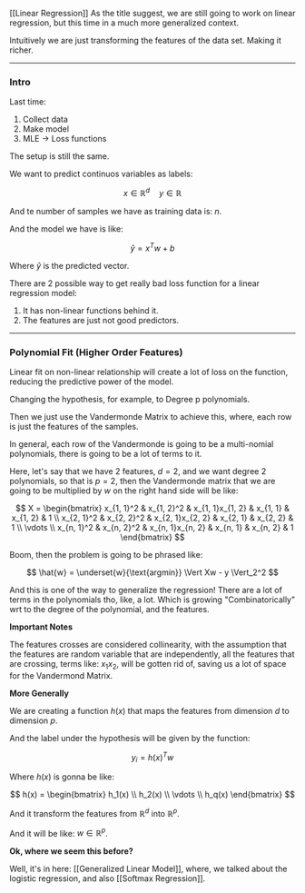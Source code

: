 [[Linear Regression]]
As the title suggest, we are still going to work on linear regression, but this time in a much more generalized context. 

Intuitively we are just transforming the features of the data set. Making it richer. 

---

### **Intro**

Last time: 

1. Collect data
2. Make model 
3. MLE -> Loss functions

The setup is still the same. 

We want to predict continuos variables as labels: 

$$
x \in \mathbb{R}^d \quad y\in \mathbb{R}
$$

And te number of samples we have as training data is: $n$. 

And the model we have is like: 

$$
\hat{y} = x^Tw + b
$$

Where $\hat{y}$ is the predicted vector. 

There are 2 possible way to get really bad loss function for a linear regression model: 

1. It has non-linear functions behind it. 
2. The features are just not good predictors. 

---
### **Polynomial Fit (Higher Order Features)**

Linear fit on non-linear relationship will create a lot of loss on the function, reducing the predictive power of the model. 

Changing the hypothesis, for example, to Degree p polynomials. 

Then we just use the Vandermonde Matrix to achieve this, where, each row is just the features of the samples. 

In general, each row of the Vandermonde is going to be a multi-nomial polynomials, there is going to be a lot of terms to it. 

Here, let's say that we have 2 features, $d = 2$, and we want degree $2$ polynomials, so that is $p = 2$, then the Vandermonde matrix that we are going to be multiplied by $w$ on the right hand side will be like: 

$$
X = \begin{bmatrix}
    x_{1, 1}^2 & x_{1, 2}^2 & x_{1, 1}x_{1, 2} & x_{1, 1} & x_{1, 2} & 1
    \\
    x_{2, 1}^2 & x_{2, 2}^2 & x_{2, 1}x_{2, 2} & x_{2, 1} & x_{2, 2} & 1
    \\
    \vdots
    \\
    x_{n, 1}^2 & x_{n, 2}^2 & x_{n, 1}x_{n, 2} & x_{n, 1} & x_{n, 2} & 1
\end{bmatrix}
$$

Boom, then the problem is going to be phrased like: 

$$
\hat{w} = \underset{w}{\text{argmin}}
\Vert 
    Xw - y
\Vert_2^2
$$

And this is one of the way to generalize the regression! There are a lot of terms in the polynomials tho, like, a lot. Which is growing "Combinatorically" wrt to the degree of the polynomial, and the features. 

**Important Notes**

The features crosses are considered collinearity, with the assumption that the features are random variable that are independently, all the features that are crossing, terms like: $x_1x_2$, will be gotten rid of, saving us a lot of space for the Vandermond Matrix. 

**More Generally**

We are creating a function $h(x)$ that maps the features from dimension $d$ to dimension $p$. 

And the label under the hypothesis will be given by the function: 

$$
y_i = h(x)^Tw
$$

Where $h(x)$ is gonna be like: 

$$
h(x) = \begin{bmatrix}
    h_1(x) \\ h_2(x) \\ \vdots \\ h_q(x)
\end{bmatrix}
$$

And it transform the features from $\mathbb{R}^d$ into $\mathbb{R}^p$.  

And it will be like: $w \in\mathbb{R}^p$. 

**Ok, where we seem this before?**

Well, it's in here: [[Generalized Linear Model]], where, we talked  about the logistic regression, and also [[Softmax Regression]]. 